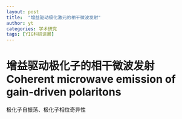 ```yaml
---
layout: post
title:  "增益驱动极化激元的相干微波发射"
author: yt
categories: 学术研究
tags: [YIG科研进展]
---
```



# 增益驱动极化子的相干微波发射 Coherent microwave emission of gain-driven polaritons

极化子自振荡、极化子相位奇异性